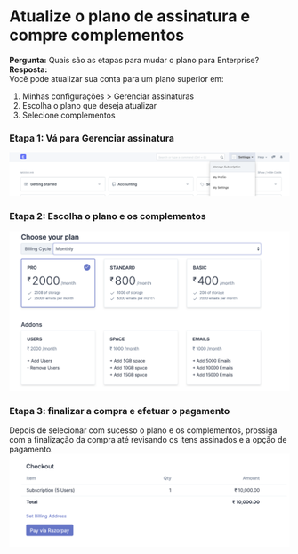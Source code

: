 # Atualize o plano de assinatura e compre complementos



**Pergunta:** Quais são as etapas para mudar o plano para Enterprise?  
**Resposta:**   
Você pode atualizar sua conta para um plano superior em:  
1. Minhas configurações > Gerenciar assinaturas
2. Escolha o plano que deseja atualizar
3. Selecione complementos

  
### **Etapa 1: Vá para Gerenciar assinatura**

  
![](/files/oVaJwPC.png)  
### **Etapa 2: Escolha o plano e os complementos**

  
![](/files/Gp6m3cf.png)  
### **Etapa 3: finalizar a compra e efetuar o pagamento**

  
Depois de selecionar com sucesso o plano e os complementos, prossiga com a finalização da compra até revisando os itens assinados e a opção de pagamento.  
![](/files/TALzMhL.png)  
  
  


